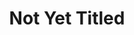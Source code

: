 ---
inv_num: 2012-149
add_credit:
url: 2012-149-not-yet-titled
title: Not Yet Titled
year: '2012'
display_year: '2012'
medium: Realtime tele-performance
dims:
pitch: Live tele-performance of me watching TV (and having a glass of white wine).
ps: "​This was a live performance where I watched TV in NYC, and broadcast it live
  to the Western Front in Vancouver (via Skype).I also had a glass of white wine somewhere
  along the way. Yes, that is Erin Brockovich in the still above. The idea here was
  to do just whatever I would have been doing anyway, except broadcast it across North
  America to an audience - the ultimate low stress / stay at home performance."
live_url:
youtube:
related_code:
subheading:
download:
commission:
related:
layout: things-i-made
---
